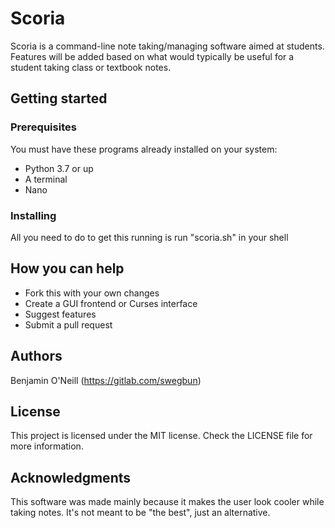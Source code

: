 # Scoria

Scoria is a command-line note taking/managing software aimed at students. Features will be added based on what would typically be useful for a student taking class or textbook notes.

## Getting started

### Prerequisites

You must have these programs already installed on your system:
 * Python 3.7 or up
 * A terminal
 * Nano

### Installing

All you need to do to get this running is run "scoria.sh" in your shell

## How you can help

 * Fork this with your own changes
 * Create a GUI frontend or Curses interface
 * Suggest features
 * Submit a pull request

## Authors

Benjamin O'Neill (https://gitlab.com/swegbun)

## License

This project is licensed under the MIT license. Check the LICENSE file for more information.

## Acknowledgments

This software was made mainly because it makes the user look cooler while taking notes. It's not meant to be "the best", just an alternative.